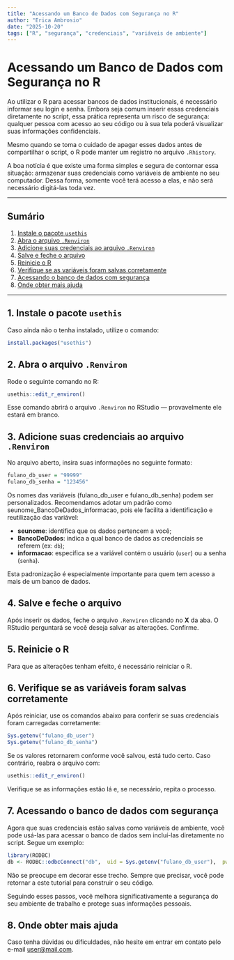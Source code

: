 ```yaml
---
title: "Acessando um Banco de Dados com Segurança no R"
author: "Erica Ambrosio"
date: "2025-10-20"
tags: ["R", "segurança", "credenciais", "variáveis de ambiente"]
---
```


# Acessando um Banco de Dados com Segurança no R

Ao utilizar o R para acessar bancos de dados institucionais, é necessário informar seu login e senha. Embora seja comum inserir essas credenciais diretamente no script, essa prática representa um risco de segurança: qualquer pessoa com acesso ao seu código ou à sua tela poderá visualizar suas informações confidenciais.

Mesmo quando se toma o cuidado de apagar esses dados antes de compartilhar o script, o R pode manter um registro no arquivo `.Rhistory`.

A boa notícia é que existe uma forma simples e segura de contornar essa situação: armazenar suas credenciais como variáveis de ambiente no seu computador. Dessa forma, somente você terá acesso a elas, e não será necessário digitá-las toda vez.

---

## Sumário

1. [Instale o pacote `usethis`](#1-instale-o-pacote-usethis)  
2. [Abra o arquivo `.Renviron`](#2-abra-o-arquivo-renviron)  
3. [Adicione suas credenciais ao arquivo `.Renviron`](#3-adicione-suas-credenciais-ao-arquivo-renviron)  
4. [Salve e feche o arquivo](#4-salve-e-feche-o-arquivo)  
5. [Reinicie o R](#5-reinicie-o-r)  
6. [Verifique se as variáveis foram salvas corretamente](#6-verifique-se-as-variáveis-foram-salvas-corretamente)  
7. [Acessando o banco de dados com segurança](#7-acessando-o-banco-de-dados-com-segurança)  
8. [Onde obter mais ajuda](#8-onde-obter-mais-ajuda)

---

## 1. Instale o pacote `usethis`

Caso ainda não o tenha instalado, utilize o comando:

```r
install.packages("usethis")
```

## 2. Abra o arquivo `.Renviron`

Rode o seguinte comando no R:

```r
usethis::edit_r_environ()
```

Esse comando abrirá o arquivo `.Renviron` no RStudio — provavelmente ele estará em branco.

## 3. Adicione suas credenciais ao arquivo `.Renviron`

No arquivo aberto, insira suas informações no seguinte formato:

```r
fulano_db_user = "99999"
fulano_db_senha = "123456"
```

Os nomes das variáveis (fulano_db_user e fulano_db_senha) podem ser personalizados. Recomendamos adotar um padrão como seunome_BancoDeDados_informacao, pois ele facilita a identificação e reutilização das variável:

- **seunome**: identifica que os dados pertencem a você;
- **BancoDeDados**: indica a qual banco de dados as credenciais se referem (ex: `db`);
- **informacao**: especifica se a variável contém o usuário (`user`) ou a senha (`senha`).

Esta padronização é especialmente importante para quem tem acesso a mais de um banco de dados.

## 4. Salve e feche o arquivo

Após inserir os dados, feche o arquivo `.Renviron` clicando no **X** da aba. O RStudio perguntará se você deseja salvar as alterações. Confirme.

## 5. Reinicie o R

Para que as alterações tenham efeito, é necessário reiniciar o R.

## 6. Verifique se as variáveis foram salvas corretamente

Após reiniciar, use os comandos abaixo para conferir se suas credenciais foram carregadas corretamente:
```r
Sys.getenv("fulano_db_user")
Sys.getenv("fulano_db_senha")
```

Se os valores retornarem conforme você salvou, está tudo certo. Caso contrário, reabra o arquivo com:

```r
usethis::edit_r_environ()
```

Verifique se as informações estão lá e, se necessário, repita o processo.

## 7. Acessando o banco de dados com segurança

Agora que suas credenciais estão salvas como variáveis de ambiente, você pode usá-las para acessar o banco de dados sem incluí-las diretamente no script. Segue um exemplo:

```r
library(RODBC)
db <- RODBC::odbcConnect("db",  uid = Sys.getenv("fulano_db_user"),  pwd = Sys.getenv("fulano_db_senha"),  DBMSencoding = "UTF-8")
```

Não se preocupe em decorar esse trecho. Sempre que precisar, você pode retornar a este tutorial para construir o seu código.

Seguindo esses passos, você melhora significativamente a segurança do seu ambiente de trabalho e protege suas informações pessoais.

## 8. Onde obter mais ajuda


Caso tenha dúvidas ou dificuldades, não hesite em entrar em contato pelo e-mail [user@mail.com](mailto:user@mail.com).
